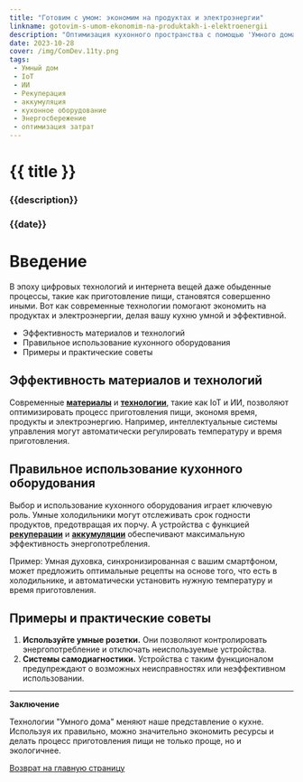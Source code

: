 ```yaml
---
title: "Готовим с умом: экономим на продуктах и электроэнергии"
linkname: gotovim-s-umom-ekonomim-na-produktakh-i-elektroenergii
description: "Оптимизация кухонного пространства с помощью 'Умного дома' на основе IoT и ИИ."
date: 2023-10-28
cover: /img/ComDev.11ty.png
tags: 
 - Умный дом
 - IoT
 - ИИ
 - Рекуперация
 - аккумуляция
 - кухонное оборудование
 - Энергосбережение
 - оптимизация затрат
---
```


# {{ title }}
### {{description}}
### {{date}}

# Введение

В эпоху цифровых технологий и интернета вещей даже обыденные процессы, такие как приготовление пищи, становятся совершенно иными. Вот как современные технологии помогают экономить на продуктах и электроэнергии, делая вашу кухню умной и эффективной.

- Эффективность материалов и технологий
- Правильное использование кухонного оборудования
- Примеры и практические советы

## Эффективность материалов и технологий

Современные **[материалы](/)** и **[технологии](/)**, такие как IoT и ИИ, позволяют оптимизировать процесс приготовления пищи, экономя время, продукты и электроэнергию. Например, интеллектуальные системы управления могут автоматически регулировать температуру и время приготовления.

## Правильное использование кухонного оборудования

Выбор и использование кухонного оборудования играет ключевую роль. Умные холодильники могут отслеживать срок годности продуктов, предотвращая их порчу. А устройства с функцией **[рекуперации](/)** и **[аккумуляции](/)** обеспечивают максимальную эффективность энергопотребления.

Пример: Умная духовка, синхронизированная с вашим смартфоном, может предложить оптимальные рецепты на основе того, что есть в холодильнике, и автоматически установить нужную температуру и время приготовления.

## Примеры и практические советы

1. **Используйте умные розетки.** Они позволяют контролировать энергопотребление и отключать неиспользуемые устройства.
2. **Системы самодиагностики.** Устройства с таким функционалом предупреждают о возможных неисправностях или неэффективном использовании.

---

**Заключение**

Технологии "Умного дома" меняют наше представление о кухне. Используя их правильно, можно значительно экономить ресурсы и делать процесс приготовления пищи не только проще, но и экологичнее.

[Возврат на главную страницу](/)
